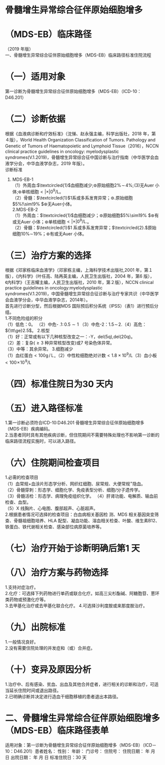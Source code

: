 # 骨髓增生异常综合征伴原始细胞增多  
# （MDS-EB）临床路径  
（2019 年版）  
一、骨髓增生异常综合征伴原始细胞增多（MDS-EB）临床路径标准住院流程  
# （一）适用对象  
第一诊断为骨髓增生异常综合征伴原始细胞增多（MDS-EB）（ICD-10：D46.201）  
# （二）诊断依据  
根据《血液病诊断和疗效标准》（沈悌、赵永强主编，科学出版社，2018 年，第４版），World Health Organization Classification of Tumors. Pathology and  Genetic of Tumors of Haematopoietic and Lymphoid  Tissue（2016），NCCN clinical practice guidelines in oncology: myelodysplastic syndromes(V.1.2019)，骨髓增生异常综合征中国诊断与治疗指南（中华医学会血液学分会，中华血液学杂志，2019 年版）。  
诊断标准  
1. MDS-EB-1  
（1）外周血:$\textcircled{1}$血细胞减少;$\circledcirc$原始细胞$2\%\!\sim\!4\%;\!(3)$无Auer 小体;$\circledast$单核细胞$<|\times|0^{9}/\mathsf{L}$。  
（2）骨髓：$\textcircled{1}$1系或多系发育异常；$\circledcirc.$原始细胞$5\%\!\sim\!9\%
$$\circledast$无Auer小体。  
2.MDS-EB-2  
（1）外周血：$\textcircled{1}$血细胞减少；$\circledcirc$原始细胞$5\%\sim19\%
$$\circledast$有或无Auer 小体；$\circledast$单核细胞$<|\times|0^{9}/\mathsf{L}.$。  
（2）骨髓：$\textcircled{1}$1 系或多系发育异常；$\textcircled{2}.$原始细胞$10\%\sim$19%；$\circledast$有或无Auer 小体。  
# （三）治疗方案的选择  
根据《邓家栋临床血液学》（邓家栋主编，上海科学技术出版社,2001 年，第１版），《内科学》（叶任高、陆再英主编，人民卫生出版社，2004 年，第6 版），《内科学》（王吉耀主编，人民卫生出版社，2010 年，第２版），NCCN clinical practice  guidelines  in  oncology:myelodysplastic  
syndromes(V.1.2019)，中国骨髓增生异常综合征诊断与治疗专家共识（中华医学会血液学分会，中华血液学杂志，2014年）。  
首先进行诊断分型，然后根据MDS 国际预后积分系统（IPSS）（表1）进行预后分组。  
1.不同危险组的积分  
（1）低危：0。 （2）中危- $.1\colon\,0.5\sim1$ （3）中危-2：$1.5\!\sim\!2.$（4）高危：${\tt\ge}2.5$。 2.核型  
（1）好：正常或有以下几种核型改变之一：-Y，del(5q),del(20q)。  
（2）差：复杂$(\geq3$ 种异常核型改变)或7 号染色体异常。  
（3）中等：其余异常。 3.细胞减少  
（1）血红蛋白$<100\mathsf{g}\,/\,\mathsf{L}_{\circ}$（2）中性粒细胞绝对计数$<1.8\times10^{9}/\mathsf{L}$（3）血小板$<100\!\times\!10^{\!9}/\mathsf{L}$  
# （四）标准住院日为30 天内  
# （五）进入路径标准  
1.第一诊断必须符合ICD-10:D46.201 骨髓增生异常综合征伴原始细胞增多（MDS-EB）疾病编码。  
2.当患者同时具有其他疾病诊断，但住院期间不需要特殊处理也不影响第一诊断的临床路径流程实施时，可以进入路径。  
# （六）住院期间检查项目  
1.必需的检查项目  
（1）血常规$+$血涂片形态学分析、网织红细胞、尿常规、大便常规$^+$隐血。  
（2）骨髓穿刺：形态学、细胞化学、免疫表型分析、细胞/分子遗传学。  
（3）骨髓活检：形态学、病理免疫组织化学。 （4）肝肾功能、电解质、输血前检查、血型。  
（5）X 线胸片、心电图、腹部超声、心脏超声。  
2.根据患者情况可选择的检查项目：白血病相关基因检 测、MDS 相关基因突变筛查、骨髓祖细胞培养、HLA 配型、凝血功能、溶血相关检查、叶酸、维生素B12、铁蛋白、铁代谢相关检查、感染部位病原菌培养等。  
# （七）治疗开始于诊断明确后第1 天  
# （八）治疗方案与药物选择  
1.支持对症治疗。  
2.化疗：可选择下列药物进行单药或联合化疗。如高三尖杉酯碱、阿糖胞苷、蒽环类药物或预激化疗等。  
3.去甲基化治疗或去甲基化联合化疗。  4.可选择沙利度胺或来那度胺治疗。  
# （九）出院标准  
1.一般情况良好。  
2.没有需要住院处理的并发症和（或）合并症。  
# （十）变异及原因分析  
1.治疗中、后有感染、贫血、出血及其他合并症者，进行相关的诊断和治疗，可适当延长住院时间或退出路径。  
2.已明确诊断并决定进行造血干细胞移植的患者退出本路径。  
# 二、骨髓增生异常综合征伴原始细胞增多（MDS-EB）临床路径表单  
适用对象：第一诊断为骨髓增生异常综合征伴原始细胞增多（MDS-EB）（ICD－10：D46.201）患者姓名：          性别：       年龄：       门诊号：       住院号：       住院日期：    年   月   日  出院日期：    年   月   日  标准住院日：30 天  
